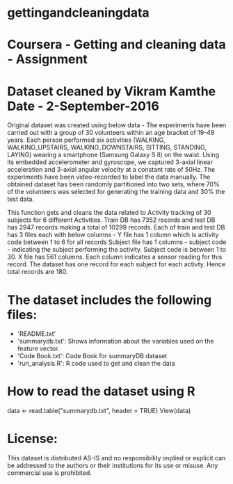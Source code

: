 # gettingandcleaningdata
Coursera - Getting and cleaning data - Assignment
==================================================================
Dataset cleaned by Vikram Kamthe
Date - 2-September-2016
==================================================================

Original dataset was created using below data - The experiments have been carried out with a group of 30 volunteers within an age bracket of 19-48 years. Each person performed six activities (WALKING, WALKING_UPSTAIRS, WALKING_DOWNSTAIRS, SITTING, STANDING, LAYING) wearing a smartphone (Samsung Galaxy S II) on the waist. Using its embedded accelerometer and gyroscope, we captured 3-axial linear acceleration and 3-axial angular velocity at a constant rate of 50Hz. The experiments have been video-recorded to label the data manually. The obtained dataset has been randomly partitioned into two sets, where 70% of the volunteers was selected for generating the training data and 30% the test data. 

This function gets and cleans the data related to Activity tracking of 30 subjects for 6 different Activities. Train DB has 7352 records and test DB has 2947 records making a total of 10299 records. Each of train and test DB has 3 files each with below columns - Y file has 1 column which is activity code between 1 to 6 for all records Subject file has 1 columns - subject code - indicating the subject performing the activity. Subject code is between 1 to 30. X file has 561 columns. Each column indicates a sensor reading for this record. The dataset has one record for each subject for each activty. Hence total records are 180.

The dataset includes the following files:
=========================================
- 'README.txt'
- 'summarydb.txt': Shows information about the variables used on the feature vector.
- 'Code Book.txt': Code Book for summaryDB dataset
- 'run_analysis.R': R code used to get and clean the data

How to read the dataset using R
===============================
data <- read.table("summarydb.txt", header = TRUE)
View(data)

License:
========
This dataset is distributed AS-IS and no responsibility implied or explicit can be addressed to the authors or their institutions for its use or misuse. Any commercial use is prohibited.
